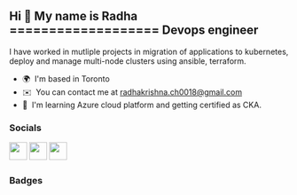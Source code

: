 Hi 👋 My name is Radha ===================
Devops engineer 
--------------- 
I have worked in mutliple projects in migration of applications to kubernetes, deploy and manage multi-node clusters using ansible, terraform. 
* 🌍  I'm based in Toronto 
* ✉️  You can contact me at [radhakrishna.ch0018@gmail.com](mailto:radhakrishna.ch0018@gmail.com) 
* 🧠  I'm learning Azure cloud platform and getting certified as CKA.

 ### Socials  <p align="left"> <a href="https://www.github.com/radhakrishna0018" target="_blank" rel="noreferrer"><img src="https://raw.githubusercontent.com/danielcranney/readme-generator/main/public/icons/socials/github.svg" width="32" height="32" /></a> <a href="http://www.instagram.com/radha_ch18" target="_blank" rel="noreferrer"><img src="https://raw.githubusercontent.com/danielcranney/readme-generator/main/public/icons/socials/instagram.svg" width="32" height="32" /></a> <a href="http://www.medium.com/radhakrishna" target="_blank" rel="noreferrer"><img src="https://raw.githubusercontent.com/danielcranney/readme-generator/main/public/icons/socials/medium.svg" width="32" height="32" /></a></p>
### Badges

